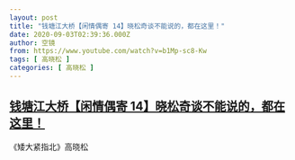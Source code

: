 ```yaml
---
layout: post
title: "钱塘江大桥【闲情偶寄 14】晓松奇谈不能说的，都在这里！"
date: 2020-09-03T02:39:36.000Z
author: 空镜
from: https://www.youtube.com/watch?v=b1Mp-sc8-Kw
tags: [ 高晓松 ]
categories: [ 高晓松 ]
---
```

<!--1599100776000-->
[钱塘江大桥【闲情偶寄 14】晓松奇谈不能说的，都在这里！](https://www.youtube.com/watch?v=b1Mp-sc8-Kw)
------

<div>
《矮大紧指北》高晓松
</div>
